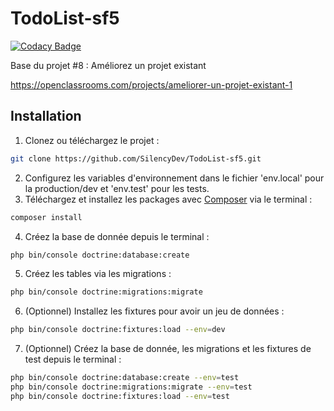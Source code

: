 # TodoList-sf5

[![Codacy Badge](https://api.codacy.com/project/badge/Grade/9a80c1f6595844e58d0368adc7383e9b)](https://app.codacy.com/gh/SilencyDev/TodoList-sf5?utm_source=github.com&utm_medium=referral&utm_content=SilencyDev/TodoList-sf5&utm_campaign=Badge_Grade)

Base du projet #8 : Améliorez un projet existant

https://openclassrooms.com/projects/ameliorer-un-projet-existant-1

## Installation

1.  Clonez ou téléchargez le projet :
```sh
git clone https://github.com/SilencyDev/TodoList-sf5.git
```

2.  Configurez les variables d'environnement dans le fichier 'env.local' pour la production/dev et 'env.test' pour les tests.
3.  Téléchargez et installez les packages avec [Composer](https://getcomposer.org/download/) via le terminal :
```sh
composer install
```

4.  Créez la base de donnée depuis le terminal :
```sh
php bin/console doctrine:database:create
```

5.  Créez les tables via les migrations :
```sh
php bin/console doctrine:migrations:migrate
```

6.  (Optionnel) Installez les fixtures pour avoir un jeu de données :
```sh
php bin/console doctrine:fixtures:load --env=dev
```

7.  (Optionnel) Créez la base de donnée, les migrations et les fixtures de test depuis le terminal :
```sh
php bin/console doctrine:database:create --env=test
php bin/console doctrine:migrations:migrate --env=test
php bin/console doctrine:fixtures:load --env=test 
```